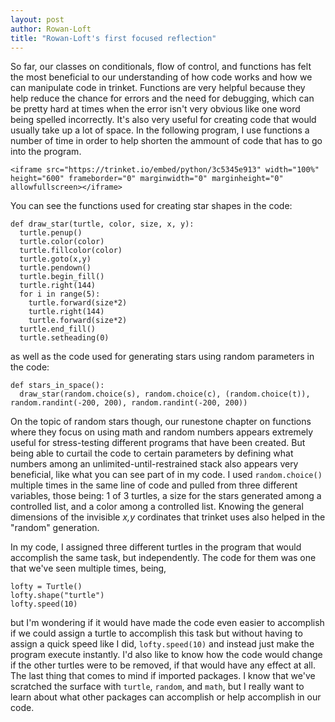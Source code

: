 ```yaml
---
layout: post
author: Rowan-Loft
title: "Rowan-Loft's first focused reflection"
---
```


So far, our classes on conditionals, flow of control, and functions has felt the most beneficial to our understanding of how code works and how we can manipulate code in trinket. Functions are very helpful because they help reduce the chance for errors and the need for debugging, which can be pretty hard at times when the error isn't very obvious like one word being spelled incorrectly. It's also very useful for creating code that would usually take up a lot of space. In the following program, I use functions a number of time in order to help shorten the ammount of code that has to go into the program.

	<iframe src="https://trinket.io/embed/python/3c5345e913" width="100%" height="600" frameborder="0" marginwidth="0" marginheight="0" allowfullscreen></iframe>

You can see the functions used for creating star shapes in the code:

```
def draw_star(turtle, color, size, x, y):
  turtle.penup()
  turtle.color(color)
  turtle.fillcolor(color)
  turtle.goto(x,y)
  turtle.pendown()
  turtle.begin_fill()
  turtle.right(144)
  for i in range(5):
    turtle.forward(size*2)
    turtle.right(144)
    turtle.forward(size*2)
  turtle.end_fill()
  turtle.setheading(0)
```

as well as the code used for generating stars using random parameters in the code:

```
def stars_in_space():
  draw_star(random.choice(s), random.choice(c), (random.choice(t)), random.randint(-200, 200), random.randint(-200, 200))
```

On the topic of random stars though, our runestone chapter on functions where they focus on using math and random numbers appears extremely useful for stress-testing different programs that have been created. But being able to curtail the code to certain parameters by defining what numbers among an unlimited-until-restrained stack also appears very beneficial, like what you can see part of in my code. I used `random.choice()` multiple times in the same line of code and pulled from three different variables, those being: 1 of 3 turtles, a size for the stars generated among a controlled list, and a color among a controlled list. Knowing the general dimensions of the invisible *x,y* cordinates that trinket uses also helped in the "random" generation. 

In my code, I assigned three different turtles in the program that would accomplish the same task, but independently. The code for them was one that we've seen multiple times, being,

```
lofty = Turtle()
lofty.shape("turtle")
lofty.speed(10)
```

but I'm wondering if it would have made the code even easier to accomplish if we could assign a turtle to accomplish this task but without having to assign a quick speed like I did, `lofty.speed(10)` and instead just make the program execute instantly. I'd also like to know how the code would change if the other turtles were to be removed, if that would have any effect at all. The last thing that comes to mind if imported packages. I know that we've scratched the surface with `turtle`, `random`, and `math`, but I really want to learn about what other packages can accomplish or help accomplish in our code. 
